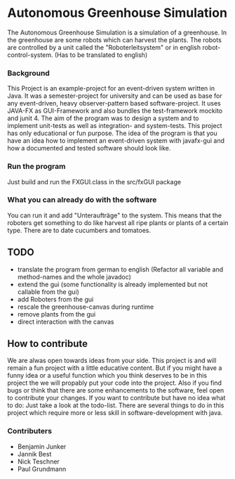 # Autonomous Greenhouse Simulation

The Autonomous Greenhouse Simulation is a simulation of a greenhouse. In the greenhouse are some robots which can harvest the plants. The robots are controlled by a unit called the "Roboterleitsystem" or in english robot-control-system. (Has to be translated to english)


### Background
This Project is an example-project for an event-driven system written in Java.
It was a semester-project for university and can be used as base for any event-driven, heavy observer-pattern based software-project. It uses JAVA-FX as GUI-Framework and also bundles the test-framework mockito and junit 4. 
The aim of the program was to design a system and to implement unit-tests as well as integration- and system-tests. 
This project has only educational or fun purpose. The idea of the program is that you have an idea how to implement an event-driven system with javafx-gui and how a documented and tested software should look like.

### Run the program
Just build and run the FXGUI.class in the src/fxGUI package

### What you can already do with the software
You can run it and add "Unteraufträge" to the system. This means that the roboters get something to do like harvest all ripe plants or plants of a certain type. There are to date cucumbers and tomatoes.


## TODO
 - translate the program from german to english (Refactor all variable and method-names and the whole javadoc)
 - extend the gui (some functionality is already implemented but not callable from the gui)
 - add Roboters from the gui
 - rescale the greenhouse-canvas during runtime
 - remove plants from the gui
 - direct interaction with the canvas


## How to contribute
We are alwas open towards ideas from your side. This project is and will remain a fun project with a little educative content. But if you might have a funny idea or a useful function which you think deserves to be in this project the we will propably put your code into the project.
Also if you find bugs or think that there are some enhancements to the software, feel open to contribute your changes.
If you want to contribute but have no idea what to do: Just take a look at the todo-list. There are several things to do in this project which require more or less skill in software-development with java.


### Contributers
- Benjamin Junker
- Jannik Best
- Nick Teschner
- Paul Grundmann
